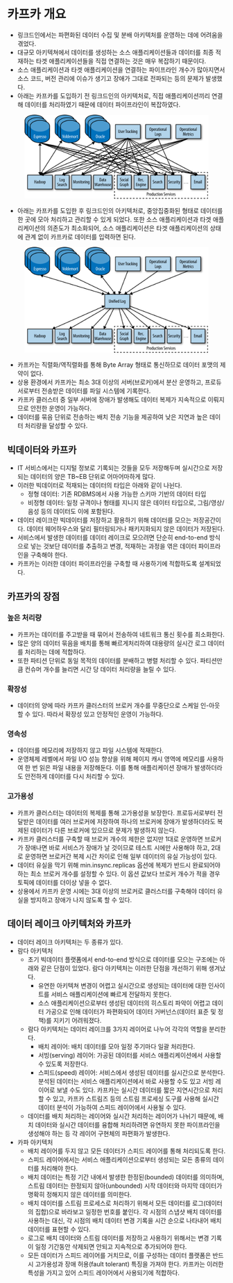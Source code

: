 # 카프카 개요

* 링크드인에서는 파편화된 데이터 수집 및 분배 아키텍처를 운영하는 데에 어려움을 겪었다.
* 대규모 아키텍쳐에서 데이터를 생성하는 소스 애플리케이션들과 데이터를 최종 적재하는 타겟 애플리케이션들을 직접 연결하는 것은 매우 복잡하기 때문이다.
* 소스 애플리케이션과 타겟 애플리케이션을 연결하는 파이프라인 개수가 많아지면서 소스 코드, 버전 관리에 이슈가 생기고 장애가 그대로 전파되는 등의 문제가 발생했다.
* 아래는 카프카를 도입하기 전 링크드인의 아키텍처로, 직접 애플리케이션끼리 연결해 데이터를 처리하였기 때문에 데이터 파이프라인이 복잡하였다.

<figure><img src="../../.gitbook/assets/image (9).png" alt=""><figcaption></figcaption></figure>

* 아래는 카프카를 도입한 후 링크드인의 아키텍처로, 중앙집중화된 형태로 데이터를 한 곳에 모아 처리하고 관리할 수 있게 되었다. 또한 소스 애플리케이션과 타겟 애플리케이션의 의존도가 최소화되어, 소스 애플리케이션은 타겟 애플리케이션의 상태에 관계 없이 카프카로 데이터를 입력하면 된다.

<figure><img src="../../.gitbook/assets/image (11).png" alt=""><figcaption></figcaption></figure>



* 카프카는 직렬화/역직렬화를 통해 Byte Array 형태로 통신하므로 데이터 포맷의 제약이 없다.
* 상용 환경에서 카프카는 최소 3대 이상의 서버(브로커)에서 분산 운영하고, 프로듀서로부터 전송받은 데이터를 파일 시스템에 기록한다.
* 카프카 클러스터 중 일부 서버에 장애가 발생해도 데이터 복제가 지속적으로 이뤄지므로 안전한 운영이 가능하다.
* 데이터를 묶음 단위로 전송하는 배치 전송 기능을 제공하여 낮은 지연과 높은 데이터 처리량을 달성할 수 있다.

## 빅데이터와 카프카

* IT 서비스에서는 디지털 정보로 기록되는 것들을 모두 저장해두며 실시간으로 저장되는 데이터의 양은 TB\~EB 단위로 어마어마하게 많다.
* 이러한 빅데이터로 적재되는 데이터의 타입은 아래와 같이 나뉜다.
  * 정형 데이터: 기존 RDBMS에서 사용 가능한 스키마 기반의 데이터 타입
  * 비정형 데이터: 일정 규격이나 형태를 지니지 않은 데이터 타입으로, 그림/영상/음성 등의 데이터도 이에 포함된다.
* 데이터 레이크란 빅데이터를 저장하고 활용하기 위해 데이터를 모으는 저장공간이다. 데이터 웨어하우스와 달리 필터링되거나 패키지화되지 않은 데이터가 저장된다.
* 서비스에서 발생한 데이터를 데이터 레이크로 모으려면 단순히 end-to-end 방식으로 넣는 것보단 데이터를 추출하고 변경, 적재하는 과정을 엮은 데이터 파이프라인을 구축해야 한다.
* 카프카는 이러한 데이터 파이프라인을 구축할 때 사용하기에 적합하도록 설계되었다.

## 카프카의 장점

### 높은 처리량

* 카프카는 데이터를 주고받을 때 묶어서 전송하여 네트워크 통신 횟수를 최소화한다.
* 많은 양의 데이터 묶음을 배치를 통해 빠르게처리하여 대용량의 실시간 로그 데이터를 처리하는 데에 적합하다.
* 또한 파티션 단위로 동일 목적의 데이터를 분배하고 병렬 처리할 수 있다. 파티션만큼 컨슈머 개수를 늘리면 시간 당 데이터 처리량을 늘릴 수 있다.

### 확장성

* 데이터의 양에 따라 카프카 클러스터의 브로커 개수를 무중단으로 스케일 인-아웃 할 수 있다. 따라서 확장성 있고 안정적인 운영이 가능하다.

### 영속성

* 데이터를 메모리에 저장하지 않고 파일 시스템에 적재한다.
* 운영체제 레벨에서 파일 I/O 성능 향상을 위해 페이지 캐시 영역에 메모리를 사용하여 한 번 읽은 파일 내용을 저장해둔다. 이를 통해 애플리케이션 장애가 발생하더라도 안전하게 데이터를 다시 처리할 수 있다.

### 고가용성

* 카프카 클러스터는 데이터의 복제를 통해 고가용성을 보장한다. 프로듀서로부터 전달받은 데이터를 여러 브로커에 저장하여 하나의 브로커에 장애가 발생하더라도 복제된 데이터가 다른 브로커에 있으므로 문제가 발생하지 않는다.
* 카프카 클러스터를 구축할 때 브로커 개수의 제한은 없지만 1대로 운영하면 브로커가 장애나면 바로 서비스가 장애가 날 것이므로 테스트 시에만 사용해야 하고, 2대로 운영하면 브로커간 복제 시간 차이로 인해 일부 데이터의 유실 가능성이 있다.
* 데이터 유실을 막기 위해 min.insync.replicas 옵션에 복제가 반드시 완료되어야 하는 최소 브로커 개수를 설정할 수 있다. 이 옵션 값보다 브로커 개수가 적을 경우 토픽에 데이터를 더이상 넣을 수 없다.&#x20;
* 상용에서 카프카 운영 시에는 3대 이상의 브로커로 클러스터를 구축해야 데이터 유실을 방지하고 장애가 나지 않도록 할 수 있다.

## 데이터 레이크 아키텍처와 카프카

* 데이터 레이크 아키텍처는 두 종류가 있다.
* 람다 아키텍처
  * 초기 빅데이터 플랫폼에서 end-to-end 방식으로 데이터를 모으는 구조에는 아래와 같은 단점이 있었다. 람다 아키텍처는 이러한 단점을 개선하기 위해 생겨났다.
    * 유연한 아키텍쳐 변경이 어렵고 실시간으로 생성되는 데이터에 대한 인사이트를 서비스 애플리케이션에 빠르게 전달하지 못한다.
    * 소스 애플리케이션으로부터 생성된 데이터의 히스토리 파악이 어렵고 데이터 가공으로 인해 데이터가 파편화되어 데이터 거버넌스(데이터 표준 및 정책)를 지키기 어려워졌다.
  * 람다 아키텍처는 데이터 레이크를 3가지 레이어로 나누어 각각의 역할을 분리한다.
    * 배치 레이어: 배치 데이터를 모아 일정 주기마다 일괄 처리한다.
    * 서빙(serving) 레이어: 가공된 데이터를 서비스 애플리케이션에서 사용할 수 있도록 저장한다.
    * 스피드(speed) 레이어: 서비스에서 생성된 데이터를 실시간으로 분석한다. 분석된 데이터는 서비스 애플리케이션에서 바로 사용할 수도 있고 서빙 레이어로 보낼 수도 있다. 카프카는 실시간 데이터를 짧은 지연시간으로 처리할 수 있고, 카프카 스트림즈 등의 스트림 프로세싱 도구를 사용해 실시간 데이터 분석이 가능하여 스피드 레이어에서 사용될 수 있다.
  * 데이터를 배치 처리하는 레이어와 실시간 처리하는 레이어가 나뉘기 때문에, 배치 데이터와 실시간 데이터를 융합해 처리하려면 유연하지 못한 파이프라인을 생성해야 하는 등 각 레이어 구현체의 파편화가 발생한다.
* 카파 아키텍처
  * 배치 레이어를 두지 않고 모든 데이터가 스피드 레이어를 통해 처리되도록 한다.
  * 스피드 레이어에서는 서비스 애플리케이션으로부터 생성되는 모든 종류의 데이터를 처리해야 한다.
  * 배치 데이터는 특정 기간 내에서 발생한 한정된(bounded) 데이터를 의미하며, 스트림 데이터는 한정되지 않아(unbounded) 시작 데이터와 마지막 데이터가 명확히 정해지지 않은 데이터를 의미한다.
  * 배치 데이터를 스트림 프로세스로 처리하기 위해서 모든 데이터를 로그(데이터의 집합)으로 바라보고 일정한 번호를 붙인다. 각 시점의 스냅샷 배치 데이터를 사용하는 대신, 각 시점의 배치 데이터 변경 기록을 시간 순으로 나타내어 배치 데이터를 표현할 수 있다.
  * 로그로 배치 데이터와 스트림 데이터를 저장하고 사용하기 위해서는 변경 기록이 일정 기간동안 삭제되면 안되고 지속적으로 추가되어야 한다.
  * 모든 데이터가 스피드 레이어를 거치므로, 이를 구성하는 데이터 플랫폼은 반드시 고가용성과 장애 허용(fault tolerant) 특징을 가져야 한다. 카프카는 이러한 특성을 가지고 있어 스피드 레이어에서 사용되기에 적합하다.
